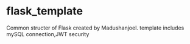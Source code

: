 # flask_template
Common structer of Flask created by Madushanjoel. template includes mySQL connection,JWT security 
